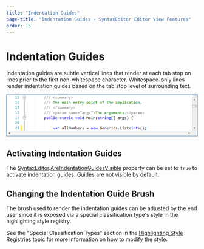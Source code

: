 ```yaml
---
title: "Indentation Guides"
page-title: "Indentation Guides - SyntaxEditor Editor View Features"
order: 15
---
```

# Indentation Guides

Indentation guides are subtle vertical lines that render at each tab stop on lines prior to the first non-whitespace character.  Whitespace-only lines render indentation guides based on the tab stop level of surrounding text.

![Screenshot](../../images/indentation-guides.png)

## Activating Indentation Guides

The [SyntaxEditor](xref:ActiproSoftware.UI.WinForms.Controls.SyntaxEditor.SyntaxEditor).[AreIndentationGuidesVisible](xref:ActiproSoftware.UI.WinForms.Controls.SyntaxEditor.SyntaxEditor.AreIndentationGuidesVisible) property can be set to `true` to activate indentation guides.  Guides are not visible by default.

## Changing the Indentation Guide Brush

The brush used to render the indentation guides can be adjusted by the end user since it is exposed via a special classification type's style in the highlighting style registry.

See the "Special Classification Types" section in the [Highlighting Style Registries](../styles/highlighting-style-registries.md) topic for more information on how to modify the style.
